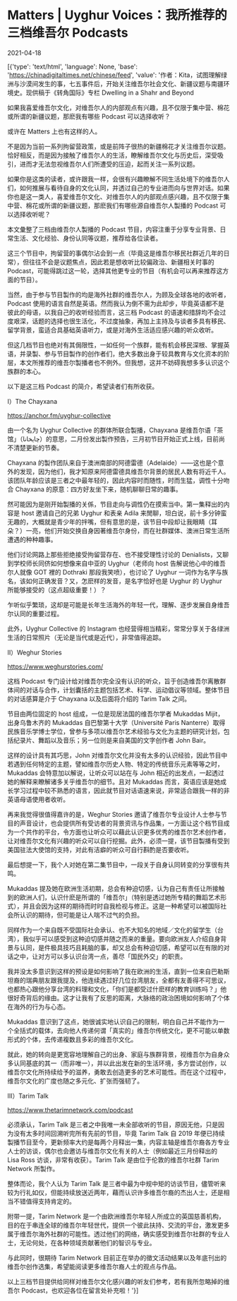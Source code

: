 # Matters | Uyghur Voices：我所推荐的三档维吾尔 Podcasts

2021-04-18

[{'type': 'text/html', 'language': None, 'base': 'https://chinadigitaltimes.net/chinese/feed', 'value': '作者：Kita，试图理解绿洲与沙漠间发生的事，七五事件后，开始关注维吾尔社会文化、新疆议题与南疆环境史。现供稿于《转角国际》专栏 Dwelling in a Shahr and Beyond



如果我喜爱维吾尔文化，对维吾尔人的内部观点有兴趣，且不仅限于集中营、棉花或所谓的新疆议题，那麽我有哪些 Podcast 可以选择收听？



或许在 Matters 上也有这样的人。

不是因为当前一系列拘留营政策，或是前阵子很热的新疆棉花才关注维吾尔议题。恰好相反，而是因为接触了维吾尔人的生活，瞭解维吾尔文化与历史后，深受吸引，进而才无法忽视维吾尔人们所遭受的压迫，起而关注一系列议题。

如果你是这类的读者，或许跟我一样，会很有兴趣瞭解不同生活处境下的维吾尔人们，如何推展与看待自身的文化认同，并透过自己的专业进而向与世界对话。如果你也是这一类人，喜爱维吾尔文化、对维吾尔人的内部观点感兴趣，且不仅限于集中营、棉花或所谓的新疆议题，那麽我们有哪些源自维吾尔人製播的 Podcast 可以选择收听呢？

本文彙整了三档由维吾尔人製播的 Podcast 节目，内容注重于分享专业背景、日常生活、文化经验、身份认同等议题，推荐给各位读者。

这三个节目中，拘留营的事偶尔沾会到一点（毕竟这是维吾尔移民社群近几年的日常），但往往不会是议题焦点，因此若是想收听比较偏政治、新疆相关时事的 Podcast，可能得跳过这一轮，选择其他更专业的节目（有机会可以再来推荐这方面的节目）。

当然，由于参与节目製作的均是海外社群的维吾尔人，为顾及全球各地的收听者，Podcast 使用的语言自然是英语。然而我认为倒不需为此却步，毕竟英语都不是彼此的母语，以我自己的收听经验而言，这三档 Podcast 的语速和措辞均不会过度艰深，话题的选择也很生活化，不过度抽象，再加上主持及与谈者多具有移民、留学背景，蛮适合具基础英语听力，或是对海外生活适应感兴趣的听众收听。

但这几档节目也绝对有其侷限性，一如任何一个族群，能有机会移民深根、掌握英语，并录製、参与节目製作的创作者们，绝大多数出身于较具教育与文化资本的阶层，本文所推荐的维吾尔製播者也不例外。但我想，这并不妨碍我想多多认识这个族群的本心。

以下是这三档 Podcast 的简介，希望读者们有所收获。



I）The Chayxana

https://anchor.fm/uyghur-collective

由一个名为 Uyghur Collective 的群体所联合製播，Chayxana 是维吾尔语「茶馆」（چايخانا）的意思，二月份发出製作预告，三月初节目开始正式上线，目前尚不清楚更新的节奏。

Chayxana 的製作团队来自于澳洲南部的阿德雷德（Adelaide）——这也是个意外的发现，因为他们，我才知原来阿德雷德具维吾尔背景的居民人数有将近千人。该团队年龄应该是三者之中最年轻的，因此内容时而随性，时而生猛，调性十分吻合 Chayxana 的原意：四方好友坐下来，随机聊聊日常的趣事。

然可能因为是刚开始製播的关係，节目走向与调性仍在摸索当中。第一集释出的内容是 host 邀请自己的兄弟 Uyghur 和表亲 Adila 来閒聊，坦白说，前十多分钟蛮无趣的，大概就是青少年的拌嘴，但有意思的是，该节目中段却让我眼睛（耳朵？）一亮，他们开始交换自身因著维吾尔身份，而在社群媒体、澳洲日常生活所遭遇的种种趣事。

他们讨论网路上那些拒绝接受拘留营存在、也不接受理性讨论的 Denialists，又聊到学校师长同侪如何想像来自中亚的 Uyghur（老师向 host 告解说他心中的维吾尔人就像 GOT 裡的 Dothraki 那段我笑喷），也讨论了 Uyghur 一词作为名字与族名，该如何正确发音？又，怎麽样的发音，是名字恰好也是 Uyghur 的 Uyghur 所能够接受的（这点超级重要！）？

乍听似乎繁琐，这却是可能是长年生活海外的年轻一代，理解、逐步发展自身维吾尔认同的重要过程。

此外，Uyghur Collective 的 Instagram 也经营得相当精彩，常常分享关于各绿洲生活的日常照片（无论是当代或是近代），非常值得追踪。

II）Weghur Stories

https://www.weghurstories.com/

这档 Podcast 专门设计给对维吾尔完全没有认识的听众，旨于创造维吾尔离散群体间的对话与合作，计划囊括的主题包括艺术、科学、运动倡议等领域。整体节目的对话感算是介于 Chayxana 以及后面将介绍的 Tarim Talk 之间。

节目由两位固定的 host 组成，一位是现居法国的维吾尔学者 Mukaddas Mijit，出身乌鲁木齐的 Mukaddas 自巴黎第十大学（Université Paris Nanterre）取得民族音乐学博士学位，曾参与多项以维吾尔艺术经验与文化为主题的研究计划，包括纪录片、舞蹈以及音乐；另一位则是来自美国的文字创作者 John Bair。

这样的设计具有其巧思，John 对维吾尔文化并没有太多的认识经验，因此节目中若遇到任何特定的主题，譬如维吾尔历史人物、特定的传统音乐元素等等之时，Mukaddas 会特意加以解说，让听众可以站在与 John 相近的出发点，一起透过她的解释来瞭解诸多关乎维吾尔的细节。且对 Mukaddas 而言，英语应该是她成长学习过程中较不熟悉的语言，因此就节目对话语速来说，非常适合跟我一样的非英语母语使用者收听。

再来我觉得很值得嘉许的是，Weghur Stories 邀请了维吾尔专业设计人士参与节目的声音设计，也会提供所有受访者的背景资讯与作品集，一方面让这个档节目成为一个共作的平台，令方面也让听众可以藉此认识更多优秀的维吾尔艺术创作者，让对维吾尔文化有兴趣的听众可以自行挖掘。此外，必须一提，该节目製播有受到美国驻法大使馆的支持，对此有洁癖的听众可自行斟酌是否要收听。

最后想提一下，我个人对她在第二集节目中，一段关于自身认同转变的分享很有共鸣。

Mukaddas 提及她在欧洲生活初期，总会有种迫切感，认为自己有责任让所接触到的欧洲人们，认识什麽是所谓的「维吾尔」（特别是透过她所专精的舞蹈艺术形式），并且会因为这样的期待而时时自我检视与修正。这是一种希望可以被国际社会所认识的期待，但可能是让人喘不过气的负担。

同样作为一个来自既不受国际社会承认、也不大知名的地域／文化的留学生（台湾），我似乎可以感受到这种迫切感并随之而来的重量。要向欧洲友人介绍自身背景与认同，是件极具技巧且耗脑的事，却又总会有种迫切感，希望可以在有限的对话之中，让对方可以多认识台湾一点，善尽「国民外交」的职责。

我并没太多意识到这样的预设是如何影响了我在欧洲的生活，直到一位来自巴勒斯坦裔的瑞典朋友跟我提及，他连续遇过好几位台湾朋友，全都有友善得不可思议，也都热心跟他分享台湾的料理和文化，「你们是都受过什麽样的教育训练吗？」他很好奇背后的缘由。这才让我有了反思的距离，大脉络的政治困境如何影响了个体在海外的行为与心态。

Mukaddas 意识到了这点，她很诚实地认识自己的限制，明白自己并不能作为一个全括式的载体，去向他人传递何谓「真实的」维吾尔传统文化，更不可能以单数形式的个体，去传递複数且多彩的维吾尔文化。

就此，她的转向是更宽容地理解自己的出身、家庭与族群背景，视维吾尔为自身众多认同基底的其一（而非唯一），并以此出发在新的生活环境，多方尝试创作，以维吾尔文化所持续给予的滋养，勇敢去创造更多的艺术可能性。而在这个过程中，维吾尔文化的广度也随之多元化、扩张而强韧了。

III）Tarim Talk

https://www.thetarimnetwork.com/podcast

必须承认，Tarim Talk 是三者之中我唯一未全部收听的节目，原因无他，只是因为没有太多时间回溯听完所有先前的节目，毕竟 Tarim Talk 自 2019 年便已持续製播节目至今，更新频率大约是每两个月释出一集，内容主轴是维吾尔裔各方专业人士的访谈，偶尔也会邀访与维吾尔文化有关的人士（例如最近三月份释出的 Lisa Ross 访谈，非常有收获）。Tarim Talk 是由位于伦敦的维吾尔社群 Tarim Network 所製作。

整体而论，我个人认为 Tarim Talk 是三者中最为中规中矩的访谈节目，儘管听来较为行礼如仪，但能持续放送近两年，藉而认识许多维吾尔裔的杰出人士，还是相当不错值得支持肯定的。

附带一提，Tarim Network 是一个由欧洲维吾尔年轻人所成立的英国慈善机构，目的在于串连全球的维吾尔年轻世代，提供一个彼此扶持、交流的平台，激发更多属于维吾尔海外社群的可能性。透过他们的网络，确实感受到维吾尔社群的专业人士，无论何处，在各种领域贡献著他们的智识与专业。

与此同时，很期待 Tarim Network 目前正在举办的徵文活动结果以及年底刊出的维吾尔创作选集，希望能阅读更多维吾尔裔人士的观点与作品。



以上三档节目提供给同样对维吾尔文化感兴趣的听友们参考，若有我所忽略掉的维吾尔 Podcast，也欢迎各位在留言处补充啦！'}]